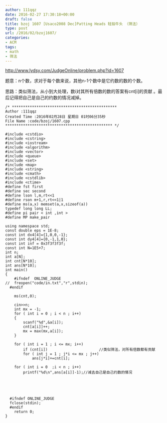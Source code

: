```yaml
---
author: 111qqz
date: 2016-02-27 17:30:18+00:00
draft: false
title: bzoj 1607 [Usaco2008 Dec]Patting Heads 轻拍牛头 （筛法）
type: post
url: /2016/02/bzoj1607/
categories:
- ACM
tags:
- math
- 筛法
---
```


http://www.lydsy.com/JudgeOnline/problem.php?id=1607

题意：n个数，求对于每个数来说，其他n-1个数中是它约数的数的个数。

思路：类似筛法，从小到大处理，数i对其所有倍数的数的答案有cnt[i]的贡献 。最后记得把自己是自己的约数的情况减掉。







    
    /* ***********************************************
    Author :111qqz
    Created Time :2016年02月28日 星期日 01时06分35秒
    File Name :code/bzoj/1607.cpp
    ************************************************ */
    
    #include <cstdio>
    #include <cstring>
    #include <iostream>
    #include <algorithm>
    #include <vector>
    #include <queue>
    #include <set>
    #include <map>
    #include <string>
    #include <cmath>
    #include <cstdlib>
    #include <ctime>
    #define fst first
    #define sec second
    #define lson l,m,rt<<1
    #define rson m+1,r,rt<<1|1
    #define ms(a,x) memset(a,x,sizeof(a))
    typedef long long LL;
    #define pi pair < int ,int >
    #define MP make_pair
    
    using namespace std;
    const double eps = 1E-8;
    const int dx4[4]={1,0,0,-1};
    const int dy4[4]={0,-1,1,0};
    const int inf = 0x3f3f3f3f;
    const int N=1E5+7;
    int n;
    int a[N];
    int cnt[N*10];
    int ans[N*10];
    int main()
    {
    	#ifndef  ONLINE_JUDGE 
    //	freopen("code/in.txt","r",stdin);
      #endif
    
    	ms(cnt,0);
    
    	cin>>n;
    	int mx = -1;
    	for ( int i = 0 ; i < n ; i++)
    	{
    	    scanf("%d",&a[i]);
    	    cnt[a[i]]++;
    	    mx = max(mx,a[i]);
    	}
    
    	for ( int i = 1 ; i <= mx; i++)
    	    if (cnt[i])                       //类似筛法，对所有倍数都有贡献
    		for ( int j = 1 ; j*i <= mx ; j++)
    		    ans[j*i]+=cnt[i];
    
    	for ( int i = 0  ;i < n ; i++)
    	    printf("%d\n",ans[a[i]]-1);//减去自己是自己约数的情况
    
    	
    
    
    
      #ifndef ONLINE_JUDGE  
      fclose(stdin);
      #endif
        return 0;
    }
    



